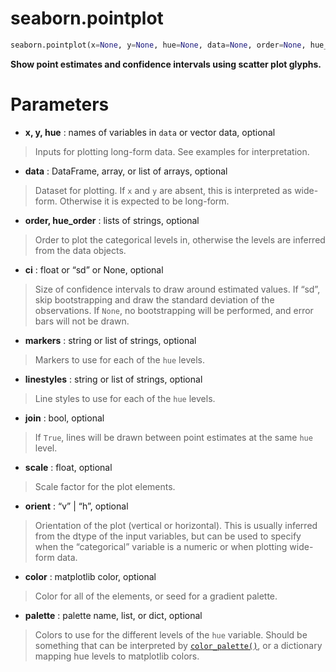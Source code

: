 # seaborn.pointplot

```python
seaborn.pointplot(x=None, y=None, hue=None, data=None, order=None, hue_order=None, estimator=<function mean>, ci=95, n_boot=1000, units=None, markers='o', linestyles='-', dodge=False, join=True, scale=1, orient=None, color=None, palette=None, errwidth=None, capsize=None, ax=None, **kwargs)
```

**Show point estimates and confidence intervals using scatter plot glyphs.**



# Parameters

- **x, y, hue** : names of variables in `data` or vector data, optional

> Inputs for plotting long-form data. See examples for interpretation.

- **data** : DataFrame, array, or list of arrays, optional

> Dataset for plotting. If `x` and `y` are absent, this is interpreted as wide-form. Otherwise it is expected to be long-form.

- **order, hue_order** : lists of strings, optional

> Order to plot the categorical levels in, otherwise the levels are inferred from the data objects.

- **ci** : float or “sd” or None, optional

> Size of confidence intervals to draw around estimated values. If “sd”, skip bootstrapping and draw the standard deviation of the observations. If `None`, no bootstrapping will be performed, and error bars will not be drawn.

- **markers** : string or list of strings, optional

> Markers to use for each of the `hue` levels.

- **linestyles** : string or list of strings, optional

> Line styles to use for each of the `hue` levels.

- **join** : bool, optional

> If `True`, lines will be drawn between point estimates at the same `hue` level.

- **scale** : float, optional

> Scale factor for the plot elements.

- **orient** : “v” | “h”, optional

> Orientation of the plot (vertical or horizontal). This is usually inferred from the dtype of the input variables, but can be used to specify when the “categorical” variable is a numeric or when plotting wide-form data.

- **color** : matplotlib color, optional

> Color for all of the elements, or seed for a gradient palette.

- **palette** : palette name, list, or dict, optional

> Colors to use for the different levels of the `hue` variable. Should be something that can be interpreted by [`color_palette()`](https://seaborn.pydata.org/generated/seaborn.color_palette.html#seaborn.color_palette), or a dictionary mapping hue levels to matplotlib colors.